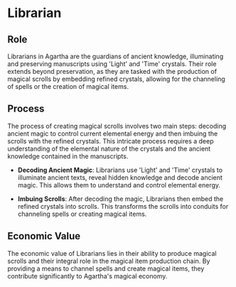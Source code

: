 # Librarian

## Role
Librarians in Agartha are the guardians of ancient knowledge, illuminating and preserving manuscripts using 'Light' and 'Time' crystals. Their role extends beyond preservation, as they are tasked with the production of magical scrolls by embedding refined crystals, allowing for the channeling of spells or the creation of magical items.

## Process
The process of creating magical scrolls involves two main steps: decoding ancient magic to control current elemental energy and then imbuing the scrolls with the refined crystals. This intricate process requires a deep understanding of the elemental nature of the crystals and the ancient knowledge contained in the manuscripts.

- **Decoding Ancient Magic**: Librarians use 'Light' and 'Time' crystals to illuminate ancient texts, reveal hidden knowledge and decode ancient magic. This allows them to understand and control elemental energy.
  
- **Imbuing Scrolls**: After decoding the magic, Librarians then embed the refined crystals into scrolls. This transforms the scrolls into conduits for channeling spells or creating magical items.

## Economic Value
The economic value of Librarians lies in their ability to produce magical scrolls and their integral role in the magical item production chain. By providing a means to channel spells and create magical items, they contribute significantly to Agartha's magical economy.


